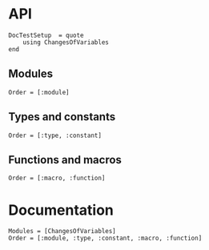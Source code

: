 # API

```@meta
DocTestSetup  = quote
    using ChangesOfVariables
end
```

## Modules

```@index
Order = [:module]
```

## Types and constants

```@index
Order = [:type, :constant]
```

## Functions and macros

```@index
Order = [:macro, :function]
```

# Documentation

```@autodocs
Modules = [ChangesOfVariables]
Order = [:module, :type, :constant, :macro, :function]
```
